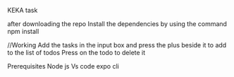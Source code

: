 KEKA task 

after downloading the repo
Install the dependencies by using the command npm install

//Working 
Add the tasks in the input box and press the plus beside it to add to  the list of todos
Press on the todo to delete it 

Prerequisites
Node js 
Vs code
expo cli 

